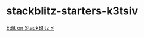 # stackblitz-starters-k3tsiv

[Edit on StackBlitz ⚡️](https://stackblitz.com/edit/stackblitz-starters-k3tsiv)